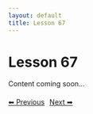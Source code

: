 ```yaml
---
layout: default
title: Lesson 67
---
```


# Lesson 67

Content coming soon...

<div style="margin-top: 20px;">
<a href="/docs/intermediate/Lessons/lesson_66.html" style="margin-right: 10px;">⬅ Previous</a><a href="/docs/intermediate/Lessons/lesson_68.html">Next ➡</a>
</div>
